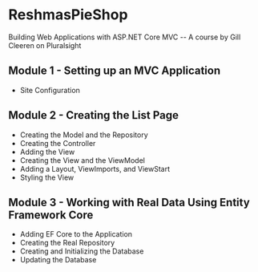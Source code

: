 # ReshmasPieShop
Building Web Applications with ASP.NET Core MVC
-- A course by Gill Cleeren on Pluralsight


## Module 1 - Setting up an MVC Application
- Site Configuration


## Module 2 - Creating the List Page
- Creating the Model and the Repository
- Creating the Controller
- Adding the View
- Creating the View and the ViewModel
- Adding a Layout, ViewImports, and ViewStart
- Styling the View


## Module 3 - Working with Real Data Using Entity Framework Core
- Adding EF Core to the Application
- Creating the Real Repository
- Creating and Initializing the Database
- Updating the Database
